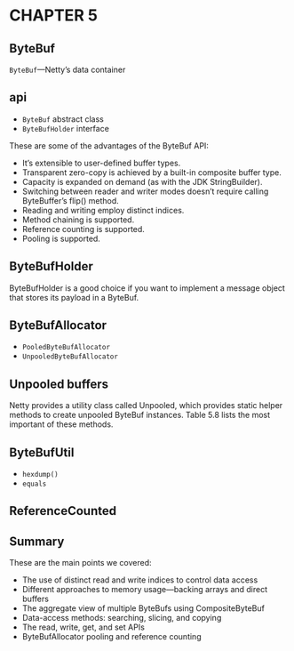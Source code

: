 # CHAPTER 5

## ByteBuf

`ByteBuf`—Netty’s data container

## api

- `ByteBuf` abstract class
- `ByteBufHolder` interface

These are some of the advantages of the ByteBuf API:
- It’s extensible to user-defined buffer types.
- Transparent zero-copy is achieved by a built-in composite buffer type.
- Capacity is expanded on demand (as with the JDK StringBuilder).
- Switching between reader and writer modes doesn’t require calling ByteBuffer’s flip() method.
- Reading and writing employ distinct indices.
- Method chaining is supported.
- Reference counting is supported.
- Pooling is supported.

## ByteBufHolder

ByteBufHolder is a good choice if you want to implement a message object that stores
its payload in a ByteBuf.

## ByteBufAllocator

- `PooledByteBufAllocator`
- `UnpooledByteBufAllocator`

## Unpooled buffers

Netty provides a utility class called Unpooled, which provides static helper
methods to create unpooled ByteBuf instances. Table 5.8 lists the most important of
these methods.

## ByteBufUtil

- `hexdump()`
- `equals`

## ReferenceCounted


## Summary

These are the main points we covered:

-  The use of distinct read and write indices to control data access
-  Different approaches to memory usage—backing arrays and direct buffers
-  The aggregate view of multiple ByteBufs using CompositeByteBuf
-  Data-access methods: searching, slicing, and copying
-  The read, write, get, and set APIs
-  ByteBufAllocator pooling and reference counting